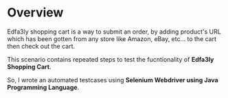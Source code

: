 # Overview

Edfa3ly shopping cart is a way to submit an order, by adding product's URL which has been gotten from any store like Amazon, eBay, etc… to the cart then check out the cart.

This scenario contains repeated steps to test the fucntionality of **Edfa3ly Shopping Cart**.

So, I wrote an automated testcases using **Selenium Webdriver using Java Programming Language**.
